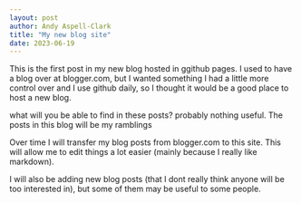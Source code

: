```yaml
---
layout: post
author: Andy Aspell-Clark
title: "My new blog site"
date: 2023-06-19
---
```


This is the first post in my new blog hosted in ggithub pages. I used to have a blog over at blogger.com, but I wanted something I had a little more control over and I use github daily, so I thought it would be a good place to host a new blog.

what will you be able to find in these posts? probably nothing useful. The posts in this blog will be my ramblings

Over time I will transfer my blog posts from blogger.com to this site. This will allow me to edit things a lot easier (mainly because I really like markdown).

I will also be adding new blog posts (that I dont really think anyone will be too interested in), but some of them may be useful to some people.


